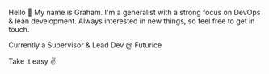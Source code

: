 Hello 👋 My name is Graham. I'm a generalist with a strong focus on DevOps & lean development. Always interested in new things, so feel free to get in touch.

Currently a Supervisor & Lead Dev @ Futurice

Take it easy :v: 
